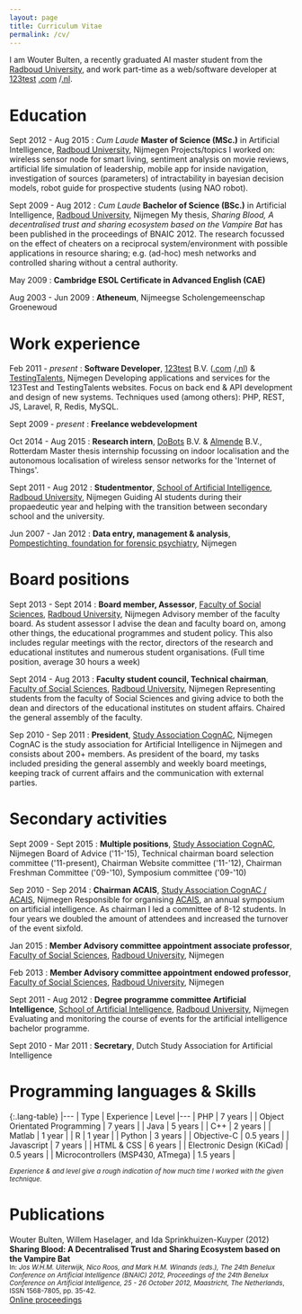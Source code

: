 ```yaml
---
layout: page
title: Curriculum Vitae
permalink: /cv/
---
```


I am Wouter Bulten, a recently graduated AI master student from the [Radboud University](http://www.ru.nl), and work part-time as a web/software developer at [123test](http://www.123test.com) [.com](http://www.123test.com) /[.nl](http://www.123test.nl).

# Education

Sept 2012 - Aug 2015
: *Cum Laude* **Master of Science (MSc.)** in Artificial Intelligence, [Radboud University](http://www.ru.nl), Nijmegen
<span class="desc">Projects/topics I worked on: wireless sensor node for smart living, sentiment analysis on movie reviews, artificial life simulation of leadership, mobile app for inside navigation, investigation of sources (parameters) of intractability in bayesian decision models, robot guide for prospective students (using NAO robot).</span>

Sept 2009 - Aug 2012
: *Cum Laude* **Bachelor of Science (BSc.)** in Artificial Intelligence, [Radboud University](http://www.ru.nl), Nijmegen
<span class="desc">My thesis, *Sharing Blood, A decentralised trust and sharing ecosystem based on the Vampire Bat* has been published in the proceedings of BNAIC 2012. The research focussed on the effect of cheaters on a reciprocal system/environment with possible applications in resource sharing; e.g. (ad-hoc) mesh networks and controlled sharing without a central authority.</span>


May 2009
: **Cambridge ESOL Certificate in Advanced English (CAE)**

Aug 2003 - Jun 2009
: **Atheneum**, Nijmeegse Scholengemeenschap Groenewoud

# Work experience

Feb 2011 - *present*
: **Software Developer**, [123test](https://www.123test.nl) B.V. ([.com](https://www.123test.com) /[.nl](https://www.123test.nl)) & [TestingTalents](http://www.testingtalents.nl/), Nijmegen
<span class='desc'>Developing applications and services for the 123Test and TestingTalents websites. Focus on back end &amp; API development and design of new systems. Techniques used (among others): PHP, REST, JS, Laravel, R, Redis, MySQL.</span>

Sept 2009 - *present*
: **Freelance webdevelopment**

Oct 2014 - Aug 2015
: **Research intern**, [DoBots](http://www.dobots.nl) B.V. &amp; [Almende](http://www.almende.org) B.V., Rotterdam
<span class='desc'>Master thesis internship focussing on indoor localisation and the autonomous localisation of wireless sensor networks for the 'Internet of Things'.</span>

Sept 2011 - Aug 2012
: **Studentmentor**, [School of Artificial Intelligence](http://www.ru.nl/artificialintelligence/), [Radboud University](http://www.ru.nl), Nijmegen
<span class='desc'>Guiding AI students during their propaedeutic year and helping with the transition between secondary school and the university.</span>

Jun 2007 - Jan 2012
: **Data entry, management & analysis**, [Pompestichting, foundation for forensic psychiatry](http://www.pompestichting.nl/), Nijmegen

# Board positions

Sept 2013 - Sept 2014
: **Board member, Assessor**, [Faculty of Social Sciences](http://www.ru.nl/fsw/), [Radboud University](http://www.ru.nl), Nijmegen
<span class='desc'>Advisory member of the faculty board. As student assessor I advise the dean and faculty board on, among other things, the educational programmes and student policy. This also includes regular meetings with the rector, directors of the research and educational institutes and numerous student organisations. (Full time position, average 30 hours a week)</span>

Sept 2014 - Aug 2013
: **Faculty student council, Technical chairman**, [Faculty of Social Sciences](http://www.ru.nl/fsw/), [Radboud University](http://www.ru.nl), Nijmegen
<span class='desc'>Representing students from the faculty of Social Sciences and giving advice to both the dean and directors of the educational institutes on student affairs. Chaired the general assembly of the faculty.</span>

Sep 2010 - Sep 2011
: **President**, [Study Association CognAC](http://www.svcognac.nl), Nijmegen
<span class='desc'>CognAC is the study association for Artificial Intelligence in Nijmegen and consists about 200+ members. As president of the board, my tasks included presiding the general assembly and weekly board meetings, keeping track of current affairs and the communication with external parties.</span>

# Secondary activities

Sept 2009 - Sept 2015
: **Multiple positions**, [Study Association CognAC](http://www.svcognac.nl), Nijmegen
<span class='desc'>Board of Advice ('11-'15), Technical chairman board selection committee ('11-present), Chairman Website committee ('11-'12), Chairman Freshman Committee ('09-'10), Symposium committee ('09-'10)</span>

Sep 2010 - Sep 2014
: **Chairman ACAIS**, [Study Association CognAC / ACAIS](http://www.acais.nl), Nijmegen
<span class='desc'>Responsible for organising [ACAIS](http://www.acais.nl), an annual symposium on artificial intelligence. As chairman I led a committee of 8-12 students. In four years we doubled the amount of attendees and increased the turnover of the event sixfold.</spoan>

Jan 2015
: **Member Advisory committee appointment associate professor**, [Faculty of Social Sciences](http://www.ru.nl/fsw/), [Radboud University](http://www.ru.nl), Nijmegen

Feb 2013
: **Member Advisory committee appointment endowed professor**, [Faculty of Social Sciences](http://www.ru.nl/fsw/), [Radboud University](http://www.ru.nl), Nijmegen

Sept 2011 - Aug 2012
: **Degree programme committee Artificial Intelligence**, [School of Artificial Intelligence](http://www.ru.nl/artificialintelligence/), [Radboud University](http://www.ru.nl), Nijmegen
<span class='desc'>Evaluating and monitoring the course of events for the artificial intelligence bachelor programme.</span>

Sept 2010 - Mar 2011
: **Secretary**, Dutch Study Association for Artificial Intelligence

# Programming languages &amp; Skills

{:.lang-table}
|---
| Type | Experience | Level
|---
| PHP | 7 years | <span class="expert"></span>
| Object Orientated Programming | 7 years | <span class="good"></span>
| Java | 5 years | <span class="good"></span>
| C++ | 2 years | <span class="intermediate"></span>
| Matlab | 1 year | <span class="intermediate"></span>
| R | 1 year | <span class="beginner"></span>
| Python | 3 years | <span class="good"></span>
| Objective-C | 0.5 years | <span class="beginner"></span>
| Javascript | 7 years | <span class="expert"></span>
| HTML &amp; CSS | 6 years | <span class="good"></span>
| Electronic Design (KiCad) | 0.5 years | <span class="beginner"></span>
| Microcontrollers (MSP430, ATmega) | 1.5 years | <span class="beginner"></span>

<small>*Experience &amp; and level give a rough indication of how much time I worked with the given technique.*</small>

# Publications

Wouter Bulten, Willem Haselager, and Ida Sprinkhuizen-Kuyper (2012) <br>**Sharing Blood: A Decentralised Trust and Sharing Ecosystem based on the Vampire Bat**<br><small>In: *Jos W.H.M. Uiterwijk, Nico Roos, and Mark H.M. Winands (eds.), The 24th Benelux Conference on Artificial Intelligence (BNAIC) 2012, Proceedings of the 24th Benelux Conference on Artificial Intelligence, 25 - 26 October 2012, Maastricht, The Netherlands*, ISSN 1568-7805, pp. 35-42.</small><br> [Online proceedings](https://project.dke.maastrichtuniversity.nl/bnaic2012/www.unimaas.nl/bnaic2012/index766d.html?site=Proceedings)
